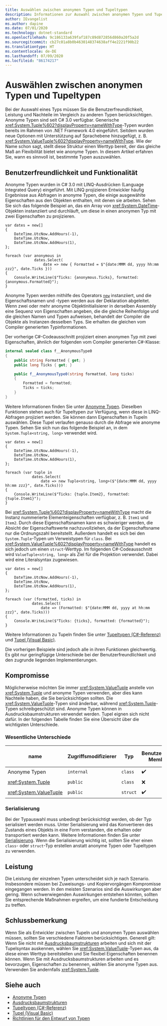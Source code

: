 ```yaml
---
title: Auswählen zwischen anonymen Typen und Tupeltypen
description: Informationen zur Auswahl zwischen anonymen Typen und Tupeltypen
author: IEvangelist
ms.author: dapine
ms.date: 07/01/2020
ms.technology: dotnet-standard
ms.openlocfilehash: 9c186133a639faf187c89d872856d860a20f5a2d
ms.sourcegitcommit: cb27c01a8b0b4630148374638aff4e2221f90b22
ms.translationtype: HT
ms.contentlocale: de-DE
ms.lasthandoff: 07/09/2020
ms.locfileid: "86174217"
---
```

# <a name="choosing-between-anonymous-and-tuple-types"></a>Auswählen zwischen anonymen Typen und Tupeltypen

Bei der Auswahl eines Typs müssen Sie die Benutzerfreundlichkeit, Leistung und Nachteile im Vergleich zu anderen Typen berücksichtigen. Anonyme Typen sind seit C# 3.0 verfügbar. Generische <xref:System.Tuple%602?displayProperty=nameWithType>-Typen wurden bereits im Rahmen von .NET Framework 4.0 eingeführt. Seitdem wurden neue Optionen mit Unterstützung auf Sprachebene hinzugefügt, z. B. <xref:System.ValueTuple%602?displayProperty=nameWithType>. Wie der Name schon sagt, stellt diese Struktur einen Werttyp bereit, der das gleiche Maß an Flexibilität bietet wie anonyme Typen. In diesem Artikel erfahren Sie, wann es sinnvoll ist, bestimmte Typen auszuwählen.

## <a name="usability-and-functionality"></a>Benutzerfreundlichkeit und Funktionalität

Anonyme Typen wurden in C# 3.0 mit LINQ-Ausdrücken (Language Integrated Query) eingeführt. Mit LINQ projizieren Entwickler häufig Ergebnisse aus Abfragen in anonyme Typen, die einige ausgewählte Eigenschaften aus den Objekten enthalten, mit denen sie arbeiten. Sehen Sie sich das folgende Beispiel an, das ein Array von <xref:System.DateTime>-Objekten instanziiert und durchläuft, um diese in einen anonymen Typ mit zwei Eigenschaften zu projizieren.

```csharp-interactive
var dates = new[]
{
    DateTime.UtcNow.AddHours(-1),
    DateTime.UtcNow,
    DateTime.UtcNow.AddHours(1),
};

foreach (var anonymous in
             dates.Select(
                 date => new { Formatted = $"{date:MMM dd, yyyy hh:mm zzz}", date.Ticks }))
{
    Console.WriteLine($"Ticks: {anonymous.Ticks}, formatted: {anonymous.Formatted}");
}
```

Anonyme Typen werden mithilfe des Operators [`new`](../../csharp/language-reference/operators/new-operator.md) instanziiert, und die Eigenschaftsnamen und -typen werden aus der Deklaration abgeleitet. Wenn zwei oder mehr anonyme Objektinitialisierer in derselben Assembly eine Sequenz von Eigenschaften angeben, die die gleiche Reihenfolge und die gleichen Namen und Typen aufweisen, behandelt der Compiler die Objekte als Instanzen desselben Typs. Sie erhalten die gleichen vom Compiler generierten Typinformationen.

Der vorherige C#-Codeausschnitt projiziert einen anonymen Typ mit zwei Eigenschaften, ähnlich der folgenden vom Compiler generierten C#-Klasse:

```csharp
internal sealed class f__AnonymousType0
{
    public string Formatted { get; }
    public long Ticks { get; }

    public f__AnonymousType0(string formatted, long ticks)
    {
        Formatted = formatted;
        Ticks = ticks;
    }
}
```

Weitere Informationen finden Sie unter [Anonyme Typen](../../csharp/programming-guide/classes-and-structs/anonymous-types.md). Dieselben Funktionen stehen auch für Tupeltypen zur Verfügung, wenn diese in LINQ-Abfragen projiziert werden. Sie können dann Eigenschaften in Tupeln auswählen. Diese Tupel verlaufen genauso durch die Abfrage wie anonyme Typen. Sehen Sie sich nun das folgende Beispiel an, in dem `System.Tuple<string, long>` verwendet wird.

```csharp-interactive
var dates = new[]
{
    DateTime.UtcNow.AddHours(-1),
    DateTime.UtcNow,
    DateTime.UtcNow.AddHours(1),
};

foreach (var tuple in
            dates.Select(
                date => new Tuple<string, long>($"{date:MMM dd, yyyy hh:mm zzz}", date.Ticks)))
{
    Console.WriteLine($"Ticks: {tuple.Item2}, formatted: {tuple.Item1}");
}
```

Bei <xref:System.Tuple%602?displayProperty=nameWithType> macht die Instanz nummerierte Elementeigenschaften verfügbar, z. B. `Item1` und `Item2`. Durch diese Eigenschaftsnamen kann es schwieriger werden, die Absicht der Eigenschaftswerte nachzuvollziehen, da der Eigenschaftsname nur die Ordnungszahl bereitstellt. Außerdem handelt es sich bei den `System.Tuple`-Typen um Verweistypen für `class`. Bei <xref:System.ValueTuple%602?displayProperty=nameWithType> handelt es sich jedoch um einen `struct`-Werttyp. Im folgenden C#-Codeausschnitt wird `ValueTuple<string, long>` als Ziel für die Projektion verwendet. Dabei wird eine Literalsyntax zugewiesen.

```csharp-interactive
var dates = new[]
{
    DateTime.UtcNow.AddHours(-1),
    DateTime.UtcNow,
    DateTime.UtcNow.AddHours(1),
};

foreach (var (formatted, ticks) in
            dates.Select(
                date => (Formatted: $"{date:MMM dd, yyyy at hh:mm zzz}", date.Ticks)))
{
    Console.WriteLine($"Ticks: {ticks}, formatted: {formatted}");
}
```

Weitere Informationen zu Tupeln finden Sie unter [Tupeltypen (C#-Referenz)](../../csharp/language-reference/builtin-types/value-tuples.md) und [Tupel (Visual Basic)](../../visual-basic/programming-guide/language-features/data-types/tuples.md).

Die vorherigen Beispiele sind jedoch alle in ihren Funktionen gleichwertig. Es gibt nur geringfügige Unterschiede bei der Benutzerfreundlichkeit und den zugrunde liegenden Implementierungen.

## <a name="tradeoffs"></a>Kompromisse

Möglicherweise möchten Sie immer <xref:System.ValueTuple> anstelle von <xref:System.Tuple> und anonyme Typen verwenden, aber dies kann Nachteile haben, die Sie berücksichtigen sollten. Die <xref:System.ValueTuple>-Typen sind änderbar, während <xref:System.Tuple>-Typen schreibgeschützt sind. Anonyme Typen können in Ausdrucksbaumstrukturen verwendet werden. Tupel eignen sich nicht dafür. In der folgenden Tabelle finden Sie eine Übersicht über die wichtigsten Unterschiede.

### <a name="key-differences"></a>Wesentliche Unterschiede

| name                     | Zugriffsmodifizierer | Typ     | Benutzerdefinierter Membername | Unterstützung der Dekonstruktion | Unterstützung der Ausdrucksbaumstruktur |
|--------------------------|-----------------|----------|----------------------|------------------------|-------------------------|
| Anonyme Typen          | `internal`      | `class`  | ✔️                   | ❌                     | ✔️                     |
| <xref:System.Tuple>      | `public`        | `class`  | ❌                   | ❌                     | ✔️                     |
| <xref:System.ValueTuple> | `public`        | `struct` | ✔️                   | ✔️                     | ❌                     |

### <a name="serialization"></a>Serialisierung

Bei der Typauswahl muss unbedingt berücksichtigt werden, ob der Typ serialisiert werden muss. Unter Serialisierung wird das Konvertieren des Zustands eines Objekts in eine Form verstanden, die erhalten oder transportiert werden kann. Weitere Informationen finden Sie unter [Serialisierung](../../csharp/programming-guide/concepts/serialization/index.md). Wenn die Serialisierung wichtig ist, sollten Sie eher einen `class`- oder `struct`-Typ erstellen anstatt anonyme Typen oder Tupeltypen zu verwenden.

## <a name="performance"></a>Leistung

Die Leistung der einzelnen Typen unterscheidet sich je nach Szenario. Insbesondere müssen bei Zuweisungs- und Kopiervorgängen Kompromisse eingegangen werden. In den meisten Szenarios sind die Auswirkungen aber gering. Wenn schwerwiegenden Auswirkungen entstehen könnten, sollten Sie entsprechende Maßnahmen ergreifen, um eine fundierte Entscheidung zu treffen.

## <a name="conclusion"></a>Schlussbemerkung

Wenn Sie als Entwickler zwischen Tupeln und anonymen Typen auswählen müssen, sollten Sie verschiedene Faktoren berücksichtigen. Generell gilt: Wenn Sie nicht mit [Ausdrucksbaumstrukturen](../../csharp/expression-trees.md) arbeiten und sich mit der Tupelsyntax auskennen, wählen Sie <xref:System.ValueTuple>-Typen aus, da diese einen Werttyp bereitstellen und Sie flexibel Eigenschaften benennen können. Wenn Sie mit Ausdrucksbaumstrukturen arbeiten und es bevorzugen, Eigenschaften zu benennen, wählen Sie anonyme Typen aus. Verwenden Sie andernfalls <xref:System.Tuple>.

## <a name="see-also"></a>Siehe auch

- [Anonyme Typen](../../csharp/programming-guide/classes-and-structs/anonymous-types.md)
- [Ausdrucksbaumstrukturen](../../csharp/expression-trees.md)
- [Tupeltypen (C#-Referenz)](../../csharp/language-reference/builtin-types/value-tuples.md)
- [Tupel (Visual Basic)](../../visual-basic/programming-guide/language-features/data-types/tuples.md)
- [Richtlinien für den Entwurf von Typen](../design-guidelines/type.md)
